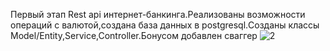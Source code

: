 Первый этап Rest api интернет-банкинга.Реализованы возможности операций с валютой,создана база данных в postgresql.Созданы классы Model/Entity,Service,Controller.Бонусом добавлен сваггер
![2](https://github.com/Eugine87/banking/assets/113514535/5011d6dc-c6f1-43ce-be1c-720039dae64b)
